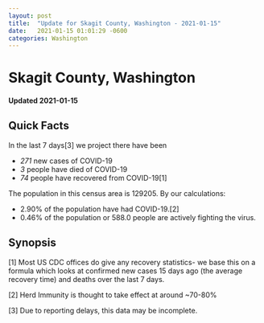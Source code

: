 ```yaml
---
layout: post
title:  "Update for Skagit County, Washington - 2021-01-15"
date:   2021-01-15 01:01:29 -0600
categories: Washington
---
```


# Skagit County, Washington
#### Updated 2021-01-15

## Quick Facts

In the last 7 days[3] we project there have been
- *271* new cases of COVID-19
- *3* people have died of COVID-19
- *74* people have recovered from COVID-19[1]

The population in this census area is 129205. By our calculations:
- 2.90% of the population have had COVID-19.[2]
- 0.46% of the population or 588.0 people are actively fighting the virus.

## Synopsis




[1] Most US CDC offices do give any recovery statistics- we base this on a formula which looks at confirmed new cases
15 days ago (the average recovery time) and deaths over the last 7 days.

[2] Herd Immunity is thought to take effect at around ~70-80%

[3] Due to reporting delays, this data may be incomplete.
 
    